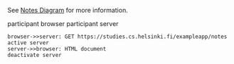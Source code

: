 See [Notes Diagram](./notes-diagram.md) for more information.

participant browser
participant server

    browser->>server: GET https://studies.cs.helsinki.fi/exampleapp/notes
    active server
    server->>browser: HTML document
    deactivate server
